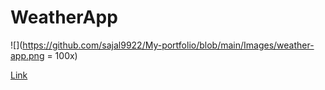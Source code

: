 # WeatherApp

![](https://github.com/sajal9922/My-portfolio/blob/main/Images/weather-app.png = 100x)


[Link](https://sajal9922.github.io/WeatherApp/)
